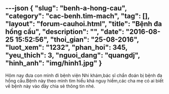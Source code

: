 ---json
{
    "slug": "benh-a-hong-cau",
    "category": "cac-benh.tim-mach",
    "tag": [],
    "layout": "forum-cauhoi.html",
    "title": "Bệnh đa hồng cầu",
    "description": "",
    "date": "2016-08-25 15:52:56",
    "thoi_gian": "25-08-2016",
    "luot_xem": "1232",
    "phan_hoi": 345,
    "yeu_thich": 3,
    "nguoi_dang": "quangdj",
    "hinh_anh": "img/hinh1.jpg"
}
---
Hôm nay đưa con mình đi bệnh viện Nhi khám,bác sĩ chẩn đoán bị bệnh đa hồng cầu.Bệnh này theo mình tìm hiểu khá nguy hiểm,các cha mẹ có ai biết về bệnh này vào đây chia sẻ thông tin nhé.